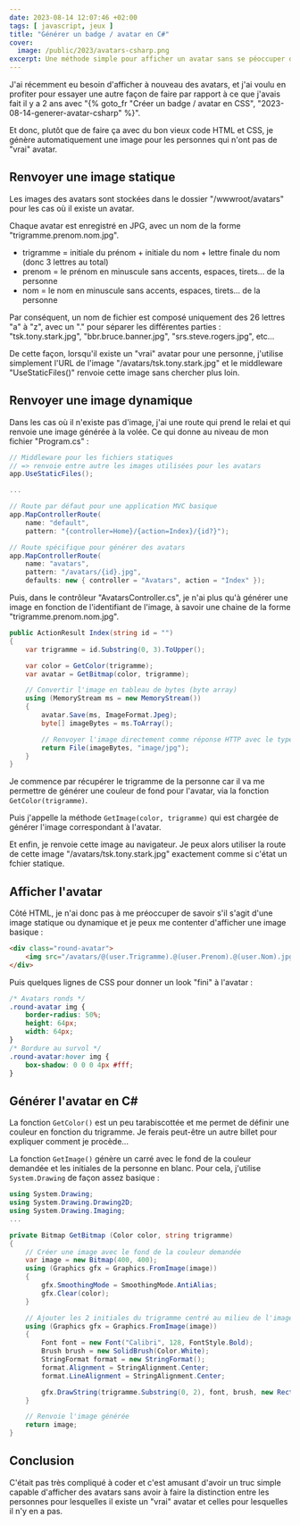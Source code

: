 ```yaml
---
date: 2023-08-14 12:07:46 +02:00
tags: [ javascript, jeux ]
title: "Générer un badge / avatar en C#"
cover:
  image: /public/2023/avatars-csharp.png
excerpt: Une méthode simple pour afficher un avatar sans se péoccuper de savoir s'il s'agit d'une image statique ou d'une image dynamique générée en C#.
---
```


J'ai récemment eu besoin d'afficher à nouveau des avatars, et j'ai voulu en profiter pour essayer une autre façon de faire par rapport à ce que j'avais fait il y a 2 ans avec "{% goto_fr "Créer un badge / avatar en CSS", "2023-08-14-generer-avatar-csharp" %}".

Et donc, plutôt que de faire ça avec du bon vieux code HTML et CSS, je génère automatiquement une image pour les personnes qui n'ont pas de "vrai" avatar.


## Renvoyer une image statique

Les images des avatars sont stockées dans le dossier "/wwwroot/avatars" pour les cas où il existe un avatar.

Chaque avatar est enregistré en JPG, avec un nom de la forme "trigramme.prenom.nom.jpg".

* trigramme = initiale du prénom + initiale du nom + lettre finale du nom (donc 3 lettres au total)
* prenom = le prénom en minuscule sans accents, espaces, tirets... de la personne
* nom = le nom en minuscule sans accents, espaces, tirets... de la personne

Par conséquent, un nom de fichier est composé uniquement des 26 lettres "a" à "z", avec un "." pour séparer les différentes parties : "tsk.tony.stark.jpg", "bbr.bruce.banner.jpg", "srs.steve.rogers.jpg", etc...

De cette façon, lorsqu'il existe un "vrai" avatar pour une personne, j'utilise simplement l'URL de l'image "/avatars/tsk.tony.stark.jpg" et le middleware "UseStaticFiles()" renvoie cette image sans chercher plus loin.


## Renvoyer une image dynamique

Dans les cas où il n'existe pas d'image, j'ai une route qui prend le relai et qui renvoie une image générée à la volée. Ce qui donne au niveau de mon fichier "Program.cs" :

```csharp
// Middleware pour les fichiers statiques
// => renvoie entre autre les images utilisées pour les avatars
app.UseStaticFiles();

...

// Route par défaut pour une application MVC basique
app.MapControllerRoute(
    name: "default",
    pattern: "{controller=Home}/{action=Index}/{id?}");

// Route spécifique pour générer des avatars
app.MapControllerRoute(
    name: "avatars",
    pattern: "/avatars/{id}.jpg",
    defaults: new { controller = "Avatars", action = "Index" });
```

Puis, dans le contrôleur "AvatarsController.cs", je n'ai plus qu'à générer une image en fonction de l'identifiant de l'image, à savoir une chaine de la forme "trigramme.prenom.nom.jpg".

```csharp
public ActionResult Index(string id = "")
{
    var trigramme = id.Substring(0, 3).ToUpper();

    var color = GetColor(trigramme);
    var avatar = GetBitmap(color, trigramme);

    // Convertir l'image en tableau de bytes (byte array)
    using (MemoryStream ms = new MemoryStream())
    {
        avatar.Save(ms, ImageFormat.Jpeg);
        byte[] imageBytes = ms.ToArray();

        // Renvoyer l'image directement comme réponse HTTP avec le type de contenu approprié
        return File(imageBytes, "image/jpg");
    }
}
```

Je commence par récupérer le trigramme de la personne car il va me permettre de générer une couleur de fond pour l'avatar, via la fonction `GetColor(trigramme)`.

Puis j'appelle la méthode `GetImage(color, trigramme)` qui est chargée de générer l'image correspondant à l'avatar.

Et enfin, je renvoie cette image au navigateur. Je peux alors utiliser la route de cette image "/avatars/tsk.tony.stark.jpg" exactement comme si c'état un fchier statique.

## Afficher l'avatar

Côté HTML, je n'ai donc pas à me préoccuper de savoir s'il s'agit d'une image statique ou dynamique et je peux me contenter d'afficher une image basique :

```html
<div class="round-avatar">
    <img src="/avatars/@(user.Trigramme).@(user.Prenom).@(user.Nom).jpg" />
</div>
```

Puis quelques lignes de CSS pour donner un look "fini" à l'avatar :

```css
/* Avatars ronds */
.round-avatar img {
    border-radius: 50%;
    height: 64px;
    width: 64px;
}
/* Bordure au survol */
.round-avatar:hover img {
    box-shadow: 0 0 0 4px #fff;
}
```

## Générer l'avatar en C#

La fonction `GetColor()` est un peu tarabiscottée et me permet de définir une couleur en fonction du trigramme. Je ferais peut-être un autre billet pour expliquer comment je procède...

La fonction `GetImage()` génère un carré avec le fond de la couleur demandée et les initiales de la personne en blanc. Pour cela, j'utilise `System.Drawing` de façon assez basique :

```csharp
using System.Drawing;
using System.Drawing.Drawing2D;
using System.Drawing.Imaging;
...

private Bitmap GetBitmap (Color color, string trigramme)
{
    // Créer une image avec le fond de la couleur demandée
    var image = new Bitmap(400, 400);
    using (Graphics gfx = Graphics.FromImage(image))
    {
        gfx.SmoothingMode = SmoothingMode.AntiAlias;
        gfx.Clear(color);
    }

    // Ajouter les 2 initiales du trigramme centré au milieu de l'image
    using (Graphics gfx = Graphics.FromImage(image))
    {
        Font font = new Font("Calibri", 128, FontStyle.Bold);
        Brush brush = new SolidBrush(Color.White);
        StringFormat format = new StringFormat();
        format.Alignment = StringAlignment.Center;
        format.LineAlignment = StringAlignment.Center;

        gfx.DrawString(trigramme.Substring(0, 2), font, brush, new Rectangle(0, 0, 400, 400), format);
    }

    // Renvoie l'image générée
    return image;
}
```

## Conclusion

C'était pas très compliqué à coder et c'est amusant d'avoir un truc simple capable d'afficher des avatars sans avoir à faire la distinction entre les personnes pour lesquelles il existe un "vrai" avatar et celles pour lesquelles il n'y en a pas.
